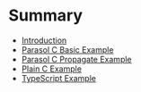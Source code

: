 # Summary

- [Introduction](intro.md)
- [Parasol C Basic Example](basic.md)
- [Parasol C Propagate Example](propagate.md)
- [Plain C Example](c_example.md)
- [TypeScript Example](typescript_example.md)
<!-- Uncomment to test error output: -->
<!-- - [Test Error](test_error.md) -->
